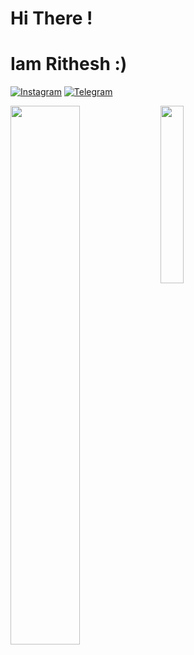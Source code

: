 # Hi There !
# Iam Rithesh :)

[![Instagram](https://img.shields.io/badge/Instagram-%23E4405F.svg?style=for-the-badge&logo=Instagram&logoColor=white)](https://www.instagram.com/rithesh_rkrm_17)
[![Telegram](https://img.shields.io/badge/Telegram-2CA5E0?style=for-the-badge&logo=telegram&logoColor=white)](https://telegram.dog/rai_info17)

<img align="left" width="47%" src="https://github-readme-stats.vercel.app/api?username=ritheshrkrm&show_icons=true&theme=transparent" />

<img align="left" width="27%" src="https://github-readme-stats.vercel.app/api/top-langs/?username=ritheshrkrm" />





